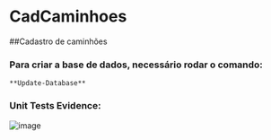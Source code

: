 # CadCaminhoes
 ##Cadastro de caminhões
 
 ### Para criar a base de dados, necessário rodar o comando:
    **Update-Database**  
    
### Unit Tests Evidence:    
![image](https://user-images.githubusercontent.com/33879931/197003478-44f133b6-e17e-481a-9a7c-3c87d2ba29c2.png)
